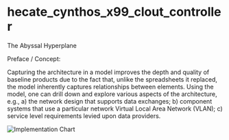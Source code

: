 # hecate_cynthos_x99_clout_controller
The Abyssal Hyperplane 

Preface / Concept:

Capturing the architecture in a model improves the depth and quality of baseline products due to the fact that, unlike the spreadsheets it replaced, the model inherently captures relationships between elements. Using the model, one can drill down and explore various aspects of the architecture, e.g., a) the network design that supports data exchanges; b) component systems that use a particular network Virtual Local Area Network (VLAN); c) service level requirements levied upon data providers. 



![Implementation Chart](https://github.com/user-attachments/assets/2fd9e0f7-dd44-4454-b89f-f3ccd2ebafb2)
